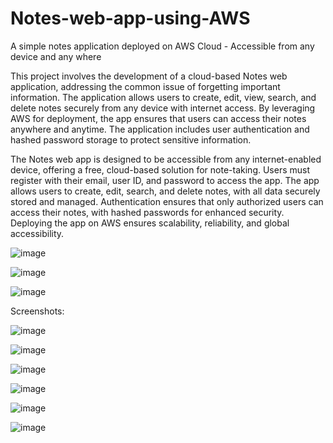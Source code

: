 # Notes-web-app-using-AWS
A simple notes application deployed on AWS Cloud - Accessible from any device and any where

This project involves the development of a cloud-based Notes web application, addressing the common issue of forgetting important information. The application allows users to create, edit, view, search, and delete notes securely from any device with internet access. By leveraging AWS for deployment, the app ensures that users can access their notes anywhere and anytime. The application includes user authentication and hashed password storage to protect sensitive information.

The Notes web app is designed to be accessible from any internet-enabled device, offering a free, cloud-based solution for note-taking. Users must register with their email, user ID, and password to access the app. The app allows users to create, edit, search, and delete notes, with all data securely stored and managed. Authentication ensures that only authorized users can access their notes, with hashed passwords for enhanced security. Deploying the app on AWS ensures scalability, reliability, and global accessibility.

![image](https://github.com/mbk022/Notes-web-app-using-AWS/assets/72291169/b50380d7-7e7c-4c99-adcc-e03803f3353d)

![image](https://github.com/mbk022/Notes-web-app-using-AWS/assets/72291169/76298675-9da0-49d4-b50a-d326dbac2c88)

![image](https://github.com/mbk022/Notes-web-app-using-AWS/assets/72291169/c5436028-3209-4242-9774-b48c85b67fa8)


Screenshots:

![image](https://github.com/mbk022/Notes-web-app-using-AWS/assets/72291169/95afe34a-69de-4b8d-8963-3469df44517c)

![image](https://github.com/mbk022/Notes-web-app-using-AWS/assets/72291169/8e1604fa-1b62-47d4-a9f4-63cd652eca6e)

![image](https://github.com/mbk022/Notes-web-app-using-AWS/assets/72291169/ccb58b33-3c7d-4d3d-a82e-55a992deb710)

![image](https://github.com/mbk022/Notes-web-app-using-AWS/assets/72291169/0f901e6f-2a84-4edb-a947-8cefc3742737)

![image](https://github.com/mbk022/Notes-web-app-using-AWS/assets/72291169/89dcc972-f488-4b96-b06f-954030aef1a0)

![image](https://github.com/mbk022/Notes-web-app-using-AWS/assets/72291169/f9f59635-9de2-45bc-bbe2-a245a83b5bf3)
